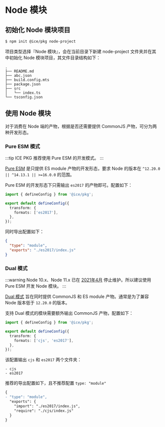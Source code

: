 # Node 模块

## 初始化 Node 模块项目

```bash
$ npm init @ice/pkg node-project
```

项目类型选择『Node 模块』，会在当前目录下新建 node-project 文件夹并在其中初始化 Node 模块项目，其文件目录结构如下：

```shell
.
├── README.md
├── abc.json
├── build.config.mts
├── package.json
├── src
│   └── index.ts
└── tsconfig.json
```

## 使用 Node 模块

对于消费在 Node 端的产物，根据是否还需要提供 CommonJS 产物，可分为两种开发形态。

### Pure ESM 模式

:::tip
ICE PKG 推荐使用 Pure ESM 的开发模式。
:::

[Pure ESM](https://gist.github.com/sindresorhus/a39789f98801d908bbc7ff3ecc99d99c) 是只提供 ES module 产物的开发形态，要求 Node 的版本在 `^12.20.0 || ^14.13.1 || >=16.0.0` 的范围。

Pure ESM 的开发形态下只需输出 `es2017` 的产物即可。配置如下：

```ts title=build.config.mts
import { defineConfig } from '@ice/pkg';

export default defineConfig({
  transform: {
    formats: ['es2017'],
  },
});
```

同时导出配置如下：

```json title=package.json
{
  "type": "module",
  "exports": "./es2017/index.js"
}
```

### Dual 模式

:::warning
Node 10.x、Node 11.x 已在 [2021年4月](https://github.com/nodejs/Release#end-of-life-releases) 停止维护。所以建议使用 Pure ESM 开发 Node 模块。
:::

[Dual 模式](https://nodejs.org/dist/latest-v16.x/docs/api/packages.html#dual-commonjses-module-packages) 旨在同时提供 CommonJS 和 ES module 产物。通常是为了兼容 Node 版本低于 `12.20.0` 的版本。

支持 Dual 模式的模块需要额外输出 CommonJS 产物，配置如下：

```ts title=build.config.mts
import { defineConfig } from '@ice/pkg';

export default defineConfig({
  transform: {
    formats: ['cjs', 'es2017'],
  },
});
```

该配置输出 `cjs` 和 `es2017` 两个文件夹：

```shell
- cjs
- es2017
```

推荐的导出配置如下，且不推荐配置 `type: "module"`

```diff title=package.json
{
- "type": "module",
  "exports": {
    "import": "./es2017/index.js",
    "require": "./cjs/index.js"
  }
}
```
